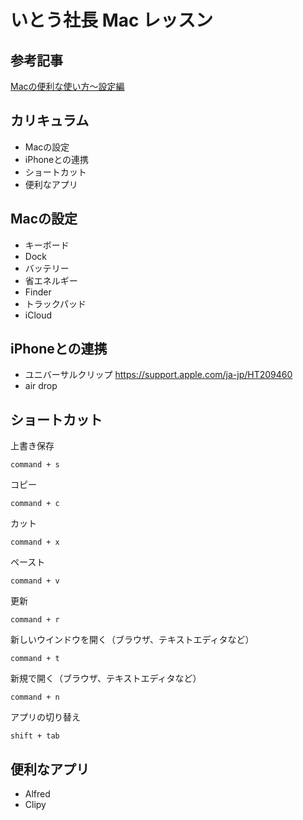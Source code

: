 # いとう社長 Mac レッスン

## 参考記事
[Macの便利な使い方〜設定編](https://qiita.com/hondy12345/items/ef037e752315ea4b735d)

## カリキュラム
- Macの設定
- iPhoneとの連携
- ショートカット
- 便利なアプリ

## Macの設定
- キーボード
- Dock
- バッテリー
- 省エネルギー
- Finder
- トラックパッド
- iCloud

## iPhoneとの連携
- ユニバーサルクリップ https://support.apple.com/ja-jp/HT209460
- air drop

## ショートカット

上書き保存

```
command + s
```

コピー

```
command + c
```

カット

```
command + x
```

ペースト

```
command + v
```

更新

```
command + r
```

新しいウインドウを開く（ブラウザ、テキストエディタなど）

```
command + t
```

新規で開く（ブラウザ、テキストエディタなど）

```
command + n
```

アプリの切り替え

```
shift + tab
```

## 便利なアプリ
- Alfred
- Clipy
